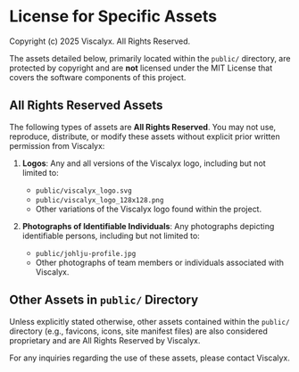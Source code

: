 # License for Specific Assets

Copyright (c) 2025 Viscalyx. All Rights Reserved.

The assets detailed below, primarily located within the `public/` directory, are protected by copyright and are **not** licensed under the MIT License that covers the software components of this project.

## All Rights Reserved Assets

The following types of assets are **All Rights Reserved**. You may not use, reproduce, distribute, or modify these assets without explicit prior written permission from Viscalyx:

1.  **Logos**: Any and all versions of the Viscalyx logo, including but not limited to:

    - `public/viscalyx_logo.svg`
    - `public/viscalyx_logo_128x128.png`
    - Other variations of the Viscalyx logo found within the project.

2.  **Photographs of Identifiable Individuals**: Any photographs depicting identifiable persons, including but not limited to:
    - `public/johlju-profile.jpg`
    - Other photographs of team members or individuals associated with Viscalyx.

## Other Assets in `public/` Directory

Unless explicitly stated otherwise, other assets contained within the `public/` directory (e.g., favicons, icons, site manifest files) are also considered proprietary and are All Rights Reserved by Viscalyx.

For any inquiries regarding the use of these assets, please contact Viscalyx.
